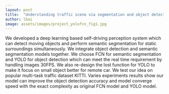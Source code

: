 ```yaml
---
layout: post
title:  "Understanding traffic scene via segmentation and object detection"
author: lbai
image: assets/images/project_yolofcn_fig1.jpg
---
```

We developed a deep learning based self-driving perception system which can detect moving objects and perform semantic segmentation for static surroundings simultaneously. We integrate object detection and semantic segmentation models together. We choose FCN for semantic segmentation and YOLO for object detection which can meet the real time requirement by handling images 30FPS. We also re-design the lost function for YOLO to make it focus on small object better for remote car. We test our idea on popular multi-task traffic dataset KITTI. Varies experiments results show our model can improve the object detection accuracy and model converge speed with the exact complexity as original FCN model and YOLO model.



